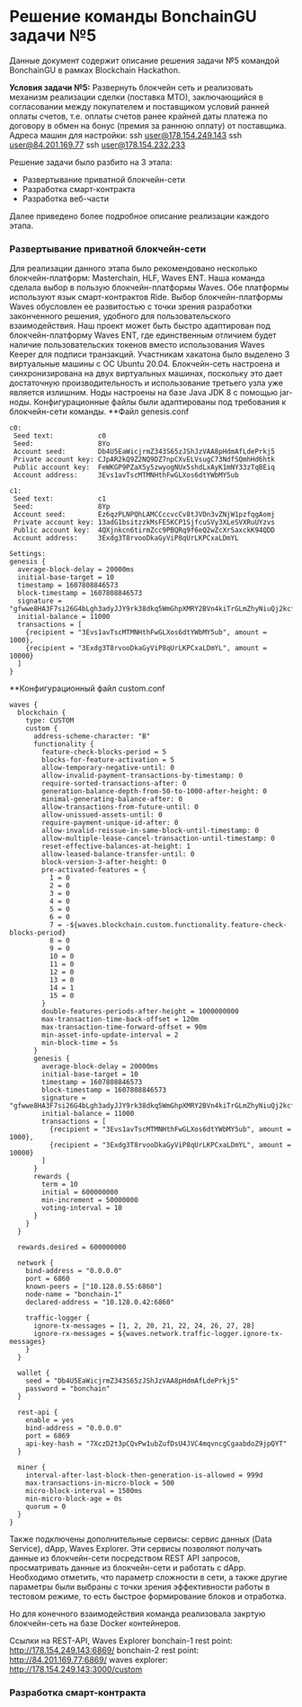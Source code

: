 
# Решение команды BonchainGU задачи №5
Данные документ содержит описание решения задачи №5 командой BonchainGU в рамках Blockchain Hackathon.

**Условия задачи №5:** 
Развернуть блокчейн сеть и реализовать механизм реализации сделки (поставка МТО), заключающийся в согласовании между покупателем и поставщиком условий ранней оплаты счетов, т.е. оплаты счетов ранее крайней даты платежа по договору в обмен на бонус (премия за раннюю оплату) от поставщика.
Адреса машин для настройки:
ssh user@178.154.249.143 
ssh user@84.201.169.77 
ssh user@178.154.232.233

Решение задачи было разбито на 3 этапа:

- Развертывание приватной блокчейн-сети
- Разработка смарт-контракта
- Разработка веб-части

Далее приведено более подробное описание реализации каждого этапа.

### Развертывание приватной блокчейн-сети
Для реализации данного этапа было рекомендовано несколько блокчейн-платформ: Masterchain, HLF, Waves ENT.  Наша команда сделала выбор в пользую блокчейн-платформы Waves. Обе платформы используют язык смарт-контрактов Ride. Выбор блокчейн-платформы Waves обусловлен ее развитостью с точки зрения разработки законченного решения, удобного для пользовательского взаимодействия. Наш проект может быть быстро адаптирован под блокчейн-платформу Waves ENT, где единственным отличием будет наличие пользовательских токенов вместо использования Waves Keeper для подписи транзакций. 
Участникам хакатона было выделено 3 виртуальные машины с ОС Ubuntu 20.04. Блокчейн-сеть настроена и синхронизирована на двух виртуальных машинах, поскольку это дает достаточную производительность и использование третьего узла уже является излишним. Ноды настроены на базе Java JDK 8 с помощью jar-ноды. Конфигурационные файлы были адаптированы под требования к блокчейн-сети команды.
**Файл genesis.conf
```Addresses:
c0:
 Seed text:           c0
 Seed:                8Yo
 Account seed:        Db4U5EaWicjrmZ343S65zJShJzVAA8pHdmAfLdePrkj5
 Private account key: CJpAR2kQ9Z2NQ9DZ7npCXvELVsugC73NdfSQmhHd6htk
 Public account key:  FeWKGP9PZaX5y5zwyogNUx5shdLxAyK1mNY33zTqBEiq
 Account address:     3Evs1avTscMTMNHthFwGLXos6dtYWbMY5ub

c1:
 Seed text:           c1
 Seed:                8Yp
 Account seed:        Ez6qzPLNPQhLAMCCccvcCv8tJVDn3vZNjW1pzfqgAomj
 Private account key: 13adG1bsitzzkMsFE5KCP1SjfcuSVy3XLeSVXRuUYzvs
 Public account key:  4QXjnkcn6tirmZcc9PBQRq9f6eQ2wZcXrSaxckK94QDD
 Account address:     3Exdg3T8rvooDkaGyViP8qUrLKPCxaLDmYL

Settings:
genesis {
  average-block-delay = 20000ms
  initial-base-target = 10
  timestamp = 1607808846573
  block-timestamp = 1607808846573
  signature = "gfwwe8HA3F7si26G4bLgh3adyJJY9rk38dkq5WmGhpXMRY2BVn4kiTrGLmZhyNiuQj2kcfpzopjH5rputMqww2B"
  initial-balance = 11000
  transactions = [
    {recipient = "3Evs1avTscMTMNHthFwGLXos6dtYWbMY5ub", amount = 1000},
    {recipient = "3Exdg3T8rvooDkaGyViP8qUrLKPCxaLDmYL", amount = 10000}
  ]
}
```
**Конфигурационный файл custom.conf
```
waves {
  blockchain {
    type: CUSTOM
    custom {
      address-scheme-character: "B"
      functionality {
        feature-check-blocks-period = 5
        blocks-for-feature-activation = 5
        allow-temporary-negative-until: 0
        allow-invalid-payment-transactions-by-timestamp: 0
        require-sorted-transactions-after: 0
        generation-balance-depth-from-50-to-1000-after-height: 0
        minimal-generating-balance-after: 0
        allow-transactions-from-future-until: 0
        allow-unissued-assets-until: 0
        require-payment-unique-id-after: 0
        allow-invalid-reissue-in-same-block-until-timestamp: 0
        allow-multiple-lease-cancel-transaction-until-timestamp: 0
        reset-effective-balances-at-height: 1
        allow-leased-balance-transfer-until: 0
        block-version-3-after-height: 0
        pre-activated-features = {
          1 = 0
          2 = 0
          3 = 0
          4 = 0
          5 = 0
          6 = 0
          7 = -${waves.blockchain.custom.functionality.feature-check-blocks-period}
          8 = 0
          9 = 0
          10 = 0
          11 = 0
          12 = 0
          13 = 0
          14 = 1
          15 = 0
        }
        double-features-periods-after-height = 1000000000
        max-transaction-time-back-offset = 120m
        max-transaction-time-forward-offset = 90m
        min-asset-info-update-interval = 2
        min-block-time = 5s
      }
      genesis {
        average-block-delay = 20000ms
        initial-base-target = 10
        timestamp = 1607808846573
        block-timestamp = 1607808846573
        signature = "gfwwe8HA3F7si26G4bLgh3adyJJY9rk38dkq5WmGhpXMRY2BVn4kiTrGLmZhyNiuQj2kcfpzopjH5rputMqww2B"
        initial-balance = 11000
        transactions = [
          {recipient = "3Evs1avTscMTMNHthFwGLXos6dtYWbMY5ub", amount = 1000},
          {recipient = "3Exdg3T8rvooDkaGyViP8qUrLKPCxaLDmYL", amount = 10000}
        ]
      }
      rewards {
        term = 10
        initial = 600000000
        min-increment = 50000000
        voting-interval = 10
      }
    }
  }

  rewards.desired = 600000000

  network {
    bind-address = "0.0.0.0"
    port = 6860
    known-peers = ["10.128.0.55:6860"]
    node-name = "bonchain-1"
    declared-address = "10.128.0.42:6860"

    traffic-logger {
      ignore-tx-messages = [1, 2, 20, 21, 22, 24, 26, 27, 28]
      ignore-rx-messages = ${waves.network.traffic-logger.ignore-tx-messages}
    }
  }

  wallet {
    seed = "Db4U5EaWicjrmZ343S65zJShJzVAA8pHdmAfLdePrkj5"
    password = "bonchain"
  }

  rest-api {
    enable = yes
    bind-address = "0.0.0.0"
    port = 6869
    api-key-hash = "7XczD2t3pCQvPw1ubZufDsU4JVC4mqvncgCgaabdoZ9jpQYT"
  }

  miner {
    interval-after-last-block-then-generation-is-allowed = 999d
    max-transactions-in-micro-block = 500
    micro-block-interval = 1500ms
    min-micro-block-age = 0s
    quorum = 0
  }
}
```
Также подключены дополнительные сервисы: сервис данных (Data Service), dApp, Waves Explorer. Эти сервисы позволяют получать данные из блокчейн-сети посредством REST API запросов, просматривать данные из блокчейн-сети и работать с dApp.
Необходимо отметить, что параметр сложности в сети, а также другие параметры были выбраны с точки зрения эффективности работы в тестовом режиме, то есть быстрое формирование блоков и отработка.

Но для конечного взаимодействия команда реализовала закртую блокчейн-сеть на базе Docker контейнеров.

Ссылки на REST-API, Waves Explorer
bonchain-1 rest point: http://178.154.249.143:6869/
bonchain-2 rest point: http://84.201.169.77:6869/
waves explorer: http://178.154.249.143:3000/custom


### Разработка смарт-контракта
`````````````````````````````````````````````